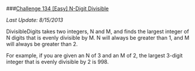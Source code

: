 [1]: http://www.reddit.com/r/dailyprogrammer/comments/1jtryq/080613_challenge_134_easy_ndivisible_digits/
###[Challenge 134 [Easy] N-Digit Divisible][1]

*Last Update: 8/15/2013*

DivisibleDigits takes two integers, N and M, and finds the largest integer of N digits that is evenly divisible by M. N will always be greater than 1, and M will always be greater than 2.

For example, if you are given an N of 3 and an M of 2, the largest 3-digit integer that is evenly divisible by 2 is 998.